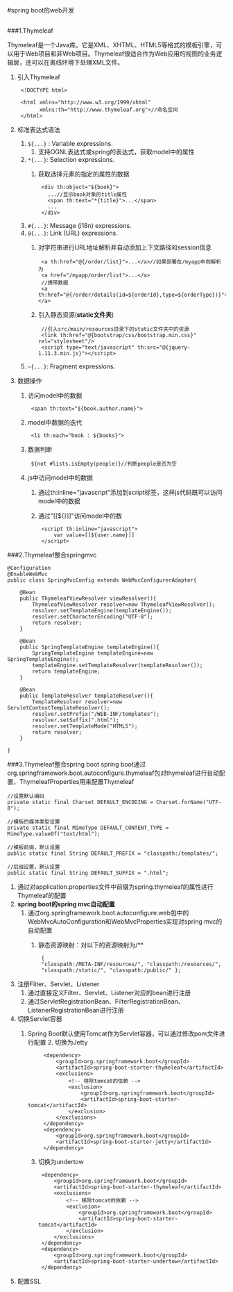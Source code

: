 #spring boot的web开发

##
###1.Thymeleaf

Thymeleaf是一个Java库。它是XML、XHTML、HTML5等格式的模板引擎，可以用于Web项目和非Web项目。Thymeleaf很适合作为Web应用的视图的业务逻辑层，还可以在离线环境下处理XML文件。

1. 引入Thymeleaf

		<!DOCTYPE html>
		
		<html xmlns="http://www.w3.org/1999/xhtml"
		      xmlns:th="http://www.thymeleaf.org">//命名空间
		</html>
2. 标准表达式语法
	1. `${...}` : Variable expressions.
		1. 支持OGNL表达式或spring的表达式，获取model中的属性
	1. `*{...}`: Selection expressions.
		1. 获取选择元素的指定的属性的数据

				<div th:object="${book}">
				  ...//显示book对象的title属性
				  <span th:text="*{title}">...</span>
				  ...
				</div>
	1. `#{...}`: Message (i18n) expressions.
	1. `@{...}`: Link (URL) expressions.
		1. 对字符串进行URL地址解析并自动添加上下文路径和session信息

				<a th:href="@{/order/list}">...</a>//如果部署在/myapp中则解析为
				<a href="/myapp/order/list">...</a>
				//携带数据
				<a th:href="@{/order/details(id=${orderId},type=${orderType})}">...</a>
		2. 引入静态资源(**static文件夹**)

				//引入src/main/resources目录下的static文件夹中的资源
				<link th:href="@{bootstrap/css/bootstrap.min.css}" rel="stylesheet"/>
				<script type="text/javascript" th:src="@{jquery-1.11.3.min.js}"></script>
	1. `~{...}`: Fragment expressions.
2. 数据操作
	1. 访问model中的数据

			<span th:text="${book.author.name}">
	2. model中数据的迭代

			<li th:each="book : ${books}">
	3. 数据判断

			${not #lists.isEmpty(people)}//判断people是否为空
	4. js中访问model中的数据
		1. 通过th:inline="javascript"添加到script标签，这样js代码既可以访问model中的数据
		2. 通过"[[${}]]"访问model中的数

				<script th:inline="javascript">
					var value=[[${user.name}]]
				</script>
###2.Thymeleaf整合springmvc

	@Configuration
	@EnableWebMvc
	public class SpringMvcConfig extends WebMvcConfigurerAdapter{
	
		@Bean
		public ThymeleafViewResolver viewResolver(){
			ThymeleafViewResolver resolver=new ThymeleafViewResolver();
			resolver.setTemplateEngine(templateEngine());
			resolver.setCharacterEncoding("UTF-8");
			return resolver;
		}
		
		@Bean
		public SpringTemplateEngine templateEngine(){
			SpringTemplateEngine templateEngine=new SpringTemplateEngine();
			templateEngine.setTemplateResolver(templateResolver());
			return templateEngine;
		}
		
		@Bean
		public TemplateResolver templateResolver(){
			TemplateResolver resolver=new ServletContextTemplateResolver();
			resolver.setPrefix("/WEB-INF/templates");
			resolver.setSuffix(".html");
			resolver.setTemplateMode("HTML5");
			return resolver;
		}
		
	}
###3.Thymeleaf整合spring boot
spring boot通过org.springframework.boot.autoconfigure.thymeleaf包对thymeleaf进行自动配置，ThymeleafProperties用来配置Thymeleaf

	//设置默认编码
	private static final Charset DEFAULT_ENCODING = Charset.forName("UTF-8");

	//模板的媒体类型设置
	private static final MimeType DEFAULT_CONTENT_TYPE = MimeType.valueOf("text/html");

	//模板前缀，默认设置
	public static final String DEFAULT_PREFIX = "classpath:/templates/";

	//后缀设置，默认设置
	public static final String DEFAULT_SUFFIX = ".html";
1. 通过对application.properties文件中前缀为spring.thymeleaf的属性进行Thymeleaf的配置
2. **spring boot的spring mvc自动配置**
	1. 通过org.springframework.boot.autoconfigure.web包中的WebMvcAutoConfiguration和WebMvcProperties实现对spring mvc的自动配置
		1. 静态资源映射：对以下的资源映射为/**

				{
				"classpath:/META-INF/resources/", "classpath:/resources/",
				"classpath:/static/", "classpath:/public/" };
3. 注册Filter、Servlet、Listener
	1. 通过直接定义Filter、Servlet、Listener对应的bean进行注册
	2. 通过ServletRegistrationBean、FilterRegistrationBean、ListenerRegistrationBean进行注册
3. 切换Servlet容器
	1. Spring Boot默认使用Tomcat作为Servlet容器，可以通过修改pom文件进行配置
		2. 切换为Jetty

				<dependency>
					<groupId>org.springframework.boot</groupId>
					<artifactId>spring-boot-starter-thymeleaf</artifactId>
					<exclusions>
						<!-- 移除tomcat的依赖 -->
						<exclusion>
							<groupId>org.springframework.boot</groupId>
							<artifactId>spring-boot-starter-tomcat</artifactId>
						</exclusion>
					</exclusions>
				</dependency>
				<dependency>
					<groupId>org.springframework.boot</groupId>
					<artifactId>spring-boot-starter-jetty</artifactId>
				</dependency>
		3. 切换为undertow

				<dependency>
					<groupId>org.springframework.boot</groupId>
					<artifactId>spring-boot-starter-thymeleaf</artifactId>
					<exclusions>
						<!-- 移除tomcat的依赖 -->
						<exclusion>
							<groupId>org.springframework.boot</groupId>
							<artifactId>spring-boot-starter-tomcat</artifactId>
						</exclusion>
					</exclusions>
				</dependency>
				<dependency>
					<groupId>org.springframework.boot</groupId>
					<artifactId>spring-boot-starter-undertow</artifactId>
				</dependency>
4. 配置SSL
			